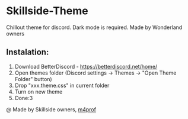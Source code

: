 # Skillside-Theme
Chillout theme for discord. Dark mode is required. Made by Wonderland owners

## Instalation: 

1. Download BetterDiscord - https://betterdiscord.net/home/
2. Open themes folder (Discord settings -> Themes -> "Open Theme Folder" button)  
3. Drop "xxx.theme.css" in current folder
4. Turn on new theme
5. Done:3



@ Made by Skillside owners, [m4prof](https://github.com/m4prof)
